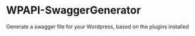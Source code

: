 # WPAPI-SwaggerGenerator
Generate a swagger file for your Wordpress, based on the plugins installed
